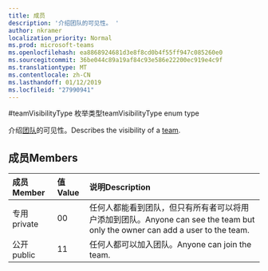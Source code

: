 ```yaml
---
title: 成员
description: '介绍团队的可见性。 '
author: nkramer
localization_priority: Normal
ms.prod: microsoft-teams
ms.openlocfilehash: ea8868924681d3e8f8cd0b4f55ff947c085260e0
ms.sourcegitcommit: 36be044c89a19af84c93e586e22200ec919e4c9f
ms.translationtype: MT
ms.contentlocale: zh-CN
ms.lasthandoff: 01/12/2019
ms.locfileid: "27990941"
---
```

#<a name="teamvisibilitytype-enum-type"></a><span data-ttu-id="2fdb3-103">teamVisibilityType 枚举类型</span><span class="sxs-lookup"><span data-stu-id="2fdb3-103">teamVisibilityType enum type</span></span>



<span data-ttu-id="2fdb3-104">介绍[团队](../resources/team.md)的可见性。</span><span class="sxs-lookup"><span data-stu-id="2fdb3-104">Describes the visibility of a [team](../resources/team.md).</span></span> 

## <a name="members"></a><span data-ttu-id="2fdb3-105">成员</span><span class="sxs-lookup"><span data-stu-id="2fdb3-105">Members</span></span>

| <span data-ttu-id="2fdb3-106">成员</span><span class="sxs-lookup"><span data-stu-id="2fdb3-106">Member</span></span> | <span data-ttu-id="2fdb3-107">值</span><span class="sxs-lookup"><span data-stu-id="2fdb3-107">Value</span></span>| <span data-ttu-id="2fdb3-108">说明</span><span class="sxs-lookup"><span data-stu-id="2fdb3-108">Description</span></span> |
|:---------------|:--------|:----------|
|<span data-ttu-id="2fdb3-109">专用</span><span class="sxs-lookup"><span data-stu-id="2fdb3-109">private</span></span>|<span data-ttu-id="2fdb3-110">0</span><span class="sxs-lookup"><span data-stu-id="2fdb3-110">0</span></span>|<span data-ttu-id="2fdb3-111">任何人都能看到团队，但只有所有者可以将用户添加到团队。</span><span class="sxs-lookup"><span data-stu-id="2fdb3-111">Anyone can see the team but only the owner can add a user to the team.</span></span>|
|<span data-ttu-id="2fdb3-112">公开</span><span class="sxs-lookup"><span data-stu-id="2fdb3-112">public</span></span>|<span data-ttu-id="2fdb3-113">1</span><span class="sxs-lookup"><span data-stu-id="2fdb3-113">1</span></span>|<span data-ttu-id="2fdb3-114">任何人都可以加入团队。</span><span class="sxs-lookup"><span data-stu-id="2fdb3-114">Anyone can join the team.</span></span>|
